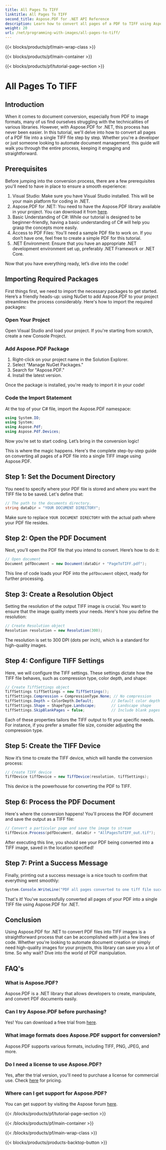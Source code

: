 ```yaml
---
title: All Pages To TIFF
linktitle: All Pages To TIFF
second_title: Aspose.PDF for .NET API Reference
description: Learn how to convert all pages of a PDF to TIFF using Aspose.PDF for .NET in this step-by-step tutorial. Easy and efficient document management.
weight: 20
url: /net/programming-with-images/all-pages-to-tiff/
---
```


{{< blocks/products/pf/main-wrap-class >}}

{{< blocks/products/pf/main-container >}}

{{< blocks/products/pf/tutorial-page-section >}}

# All Pages To TIFF

## Introduction

When it comes to document conversion, especially from PDF to image formats, many of us find ourselves struggling with the technicalities of various libraries. However, with Aspose.PDF for .NET, this process has never been easier. In this tutorial, we'll delve into how to convert all pages of a PDF file into a single TIFF file step by step. Whether you're a developer or just someone looking to automate document management, this guide will walk you through the entire process, keeping it engaging and straightforward.

## Prerequisites

Before jumping into the conversion process, there are a few prerequisites you'll need to have in place to ensure a smooth experience:

1. Visual Studio: Make sure you have Visual Studio installed. This will be your main platform for coding in .NET.
2. Aspose.PDF for .NET: You need to have the Aspose.PDF library available in your project. You can download it from [here](https://releases.aspose.com/pdf/net/).
3. Basic Understanding of C#: While our tutorial is designed to be beginner-friendly, having a basic understanding of C# will help you grasp the concepts more easily.
4. Access to PDF Files: You'll need a sample PDF file to work on. If you don’t have one, feel free to create a simple PDF for this tutorial.
5. .NET Environment: Ensure that you have an appropriate .NET development environment set up, preferably .NET Framework or .NET Core.

Now that you have everything ready, let’s dive into the code!

## Importing Required Packages

First things first, we need to import the necessary packages to get started. Here’s a friendly heads-up: using NuGet to add Aspose.PDF to your project streamlines the process considerably. Here's how to import the required packages:

### Open Your Project

Open Visual Studio and load your project. If you're starting from scratch, create a new Console Project.

### Add Aspose.PDF Package

1. Right-click on your project name in the Solution Explorer.
2. Select "Manage NuGet Packages."
3. Search for "Aspose.PDF."
4. Install the latest version.

Once the package is installed, you're ready to import it in your code!

### Code the Import Statement

At the top of your C# file, import the Aspose.PDF namespace:

```csharp
using System.IO;
using System;
using Aspose.Pdf;
using Aspose.Pdf.Devices;
```

Now you’re set to start coding. Let’s bring in the conversion logic!

This is where the magic happens. Here's the complete step-by-step guide on converting all pages of a PDF file into a single TIFF image using Aspose.PDF.

## Step 1: Set the Document Directory

You need to specify where your PDF file is stored and where you want the TIFF file to be saved. Let's define that:

```csharp
// The path to the documents directory.
string dataDir = "YOUR DOCUMENT DIRECTORY";
```

Make sure to replace `YOUR DOCUMENT DIRECTORY` with the actual path where your PDF file resides.

## Step 2: Open the PDF Document

Next, you’ll open the PDF file that you intend to convert. Here’s how to do it:

```csharp
// Open document
Document pdfDocument = new Document(dataDir + "PageToTIFF.pdf");
```

This line of code loads your PDF into the `pdfDocument` object, ready for further processing.

## Step 3: Create a Resolution Object

Setting the resolution of the output TIFF image is crucial. You want to ensure that the image quality meets your needs. Here's how you define the resolution:

```csharp
// Create Resolution object
Resolution resolution = new Resolution(300);
```

The resolution is set to 300 DPI (dots per inch), which is a standard for high-quality images.

## Step 4: Configure TIFF Settings

Here, we will configure the TIFF settings. These settings dictate how the TIFF file behaves, such as compression type, color depth, and shape:

```csharp
// Create TiffSettings object
TiffSettings tiffSettings = new TiffSettings();
tiffSettings.Compression = CompressionType.None; // No compression
tiffSettings.Depth = ColorDepth.Default;        // Default color depth
tiffSettings.Shape = ShapeType.Landscape;       // Landscape shape
tiffSettings.SkipBlankPages = false;            // Include blank pages
```

Each of these properties tailors the TIFF output to fit your specific needs. For instance, if you prefer a smaller file size, consider adjusting the compression type.

## Step 5: Create the TIFF Device

Now it’s time to create the TIFF device, which will handle the conversion process:

```csharp
// Create TIFF device
TiffDevice tiffDevice = new TiffDevice(resolution, tiffSettings);
```

This device is the powerhouse for converting the PDF to TIFF.

## Step 6: Process the PDF Document

Here's where the conversion happens! You'll process the PDF document and save the output as a TIFF file:

```csharp
// Convert a particular page and save the image to stream
tiffDevice.Process(pdfDocument, dataDir + "AllPagesToTIFF_out.tif");
```

After executing this line, you should see your PDF being converted into a TIFF image, saved in the location specified!

## Step 7: Print a Success Message

Finally, printing out a success message is a nice touch to confirm that everything went smoothly:

```csharp
System.Console.WriteLine("PDF all pages converted to one tiff file successfully!");
```

That's it! You've successfully converted all pages of your PDF into a single TIFF file using Aspose.PDF for .NET.

## Conclusion

Using Aspose.PDF for .NET to convert PDF files into TIFF images is a straightforward process that can be accomplished with just a few lines of code. Whether you're looking to automate document creation or simply need high-quality images for your projects, this library can save you a lot of time. So why wait? Dive into the world of PDF manipulation.

## FAQ's

### What is Aspose.PDF?
Aspose.PDF is a .NET library that allows developers to create, manipulate, and convert PDF documents easily.

### Can I try Aspose.PDF before purchasing?
Yes! You can download a free trial from [here](https://releases.aspose.com/).

### What image formats does Aspose.PDF support for conversion?
Aspose.PDF supports various formats, including TIFF, PNG, JPEG, and more.

### Do I need a license to use Aspose.PDF?
Yes, after the trial version, you'll need to purchase a license for commercial use. Check [here](https://purchase.aspose.com/) for pricing.

### Where can I get support for Aspose.PDF?
You can get support by visiting the Aspose forum [here](https://forum.aspose.com/c/pdf/10).

{{< /blocks/products/pf/tutorial-page-section >}}

{{< /blocks/products/pf/main-container >}}

{{< /blocks/products/pf/main-wrap-class >}}

{{< blocks/products/products-backtop-button >}}
